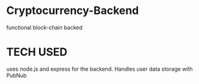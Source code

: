 # Cryptocurrency-Backend
functional block-chain backed 

# TECH USED
uses node.js and express for the backend. Handles user data storage with PubNub
